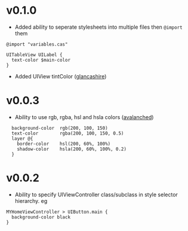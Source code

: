 v0.1.0
=======

* Added ability to seperate stylesheets into multiple files then `@import` them
```
@import "variables.cas"

UITableView UILabel {
  text-color $main-color
}
```

* Added UIView tintColor ([glancashire](https://github.com/glancashire))


v0.0.3
=======

* Ability to use rgb, rgba, hsl and hsla colors ([avalanched](https://github.com/avalanched))

```
  background-color  rgb(200, 100, 150)
  text-color        rgba(200, 100, 150, 0.5)
  layer @{
    border-color    hsl(200, 60%, 100%)
    shadow-color    hsla(200, 60%, 100%, 0.2)
  }
```

v0.0.2
=======

* Ability to specify UIViewController class/subclass in style selector hierarchy. eg

```
MYHomeViewController > UIButton.main { 
  background-color black
}
```
